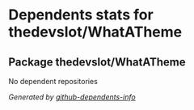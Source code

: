 # Dependents stats for thedevslot/WhatATheme

## Package thedevslot/WhatATheme

No dependent repositories

_Generated by [github-dependents-info](https://github.com/nvuillam/github-dependents-info)_